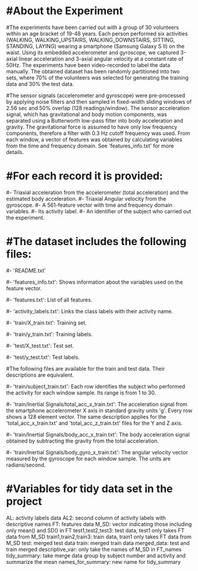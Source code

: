 #About the Experiment
======================================
#The experiments have been carried out with a group of 30 volunteers within an age bracket of 19-48 years. Each person performed six activities (WALKING, WALKING_UPSTAIRS, WALKING_DOWNSTAIRS, SITTING, STANDING, LAYING) wearing a smartphone (Samsung Galaxy S II) on the waist. Using its embedded accelerometer and gyroscope, we captured 3-axial linear acceleration and 3-axial angular velocity at a constant rate of 50Hz. The experiments have been video-recorded to label the data manually. The obtained dataset has been randomly partitioned into two sets, where 70% of the volunteers was selected for generating the training data and 30% the test data. 

#The sensor signals (accelerometer and gyroscope) were pre-processed by applying noise filters and then sampled in fixed-width sliding windows of 2.56 sec and 50% overlap (128 readings/window). The sensor acceleration signal, which has gravitational and body motion components, was separated using a Butterworth low-pass filter into body acceleration and gravity. The gravitational force is assumed to have only low frequency components, therefore a filter with 0.3 Hz cutoff frequency was used. From each window, a vector of features was obtained by calculating variables from the time and frequency domain. See 'features_info.txt' for more details. 

#For each record it is provided:
======================================

#- Triaxial acceleration from the accelerometer (total acceleration) and the estimated body acceleration.
#- Triaxial Angular velocity from the gyroscope. 
#- A 561-feature vector with time and frequency domain variables. 
#- Its activity label. 
#- An identifier of the subject who carried out the experiment.

#The dataset includes the following files:
=========================================

#- 'README.txt'

#- 'features_info.txt': Shows information about the variables used on the feature vector.

#- 'features.txt': List of all features.

#- 'activity_labels.txt': Links the class labels with their activity name.

#- 'train/X_train.txt': Training set.

#- 'train/y_train.txt': Training labels.

#- 'test/X_test.txt': Test set.

#- 'test/y_test.txt': Test labels.

#The following files are available for the train and test data. Their descriptions are equivalent. 

#- 'train/subject_train.txt': Each row identifies the subject who performed the activity for each window sample. Its range is from 1 to 30. 

#- 'train/Inertial Signals/total_acc_x_train.txt': The acceleration signal from the smartphone accelerometer X axis in standard gravity units 'g'. Every row shows a 128 element vector. The same description applies for the 'total_acc_x_train.txt' and 'total_acc_z_train.txt' files for the Y and Z axis. 

#- 'train/Inertial Signals/body_acc_x_train.txt': The body acceleration signal obtained by subtracting the gravity from the total acceleration. 

#- 'train/Inertial Signals/body_gyro_x_train.txt': The angular velocity vector measured by the gyroscope for each window sample. The units are radians/second. 


#Variables for tidy data set in the project
======================================
AL: activity labels data
AL2: second column of activity labels with descriptive names
FT: features data
M_SD: vector indicating those including only mean() and SD() in FT
test1,test2,test3: test data, test1 only takes FT data from M_SD
train1,train2,train3: train data, train1 only takes FT data from M_SD
test: merged test data
train: merged train data
merged_data: test and train merged
descriptive_var: only take the names of M_SD in FT_names
tidy_summary: take merge data group by subject number and activity and summarize the mean
names_for_summary: new name for tidy_summary

